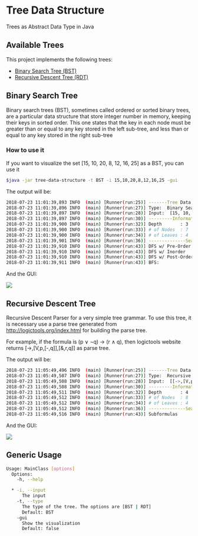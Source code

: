 # Tree Data Structure
Trees as Abstract Data Type in Java

## Available Trees

This project implements the following trees:

- [Binary Search Tree (BST)](#binary-search-tree)
- [Recursive Descent Tree (RDT)](#recursive-descent-tree) 

## Binary Search Tree

Binary search trees (BST), sometimes called ordered or sorted binary trees, are a particular data structure that store integer number in memory, keeping their keys in sorted order. This one states that the key in each node must be greater than or equal to any key stored in the left sub-tree, and less than or equal to any key stored in the right sub-tree

### How to use it

If you want to visualize the set [15, 10, 20, 8, 12, 16, 25] as a BST, you can use it

```sh
$java -jar tree-data-structure -t BST -i 15,10,20,8,12,16,25 -gui
```

The output will be:

```sh
2018-07-23 11:01:39,893 INFO  (main) [Runner(run:25)] -------Tree Data Structure---------
2018-07-23 11:01:39,896 INFO  (main) [Runner(run:27)] Type:  Binary Search Tree
2018-07-23 11:01:39,897 INFO  (main) [Runner(run:28)] Input:  [15, 10, 20, 8, 12, 16, 25]
2018-07-23 11:01:39,897 INFO  (main) [Runner(run:30)] ---------Information---------------
2018-07-23 11:01:39,900 INFO  (main) [Runner(run:32)] Depth       : 3
2018-07-23 11:01:39,900 INFO  (main) [Runner(run:33)] # of Nodes  : 7
2018-07-23 11:01:39,900 INFO  (main) [Runner(run:34)] # of Leaves : 4
2018-07-23 11:01:39,901 INFO  (main) [Runner(run:36)] --------------Search----------------
2018-07-23 11:01:39,910 INFO  (main) [Runner(run:43)] DFS w/ Pre-Order    : [15, 10, 8, 12, 20, 16, 25]
2018-07-23 11:01:39,910 INFO  (main) [Runner(run:43)] DFS w/ Inorder      : [8, 10, 12, 15, 16, 20, 25]
2018-07-23 11:01:39,910 INFO  (main) [Runner(run:43)] DFS w/ Post-Order   : [8, 12, 10, 16, 25, 20, 15]
2018-07-23 11:01:39,911 INFO  (main) [Runner(run:43)] BFS:                : [15, 10, 20, 8, 12, 16, 25]
```

And the GUI:

<img src="https://raw.githubusercontent.com/thiagodnf/tree-data-structure/master/src/main/resources/screenshot-bst.png" />

## Recursive Descent Tree
Recursive Descent Parser for a very simple tree grammar. To use this tree, it is necessary use a parse tree generated from http://logictools.org/index.html for building the parse tree. 

For example, if the formula is (p ∨ ¬q) → (r ∧ q),
then logictools website returns [->,[V,p,[-,q]],[&,r,q]] as parse tree.

The output will be:

```sh
2018-07-23 11:05:49,496 INFO  (main) [Runner(run:25)] -------Tree Data Structure---------
2018-07-23 11:05:49,507 INFO  (main) [Runner(run:27)] Type:  Recursive Descent Tree
2018-07-23 11:05:49,508 INFO  (main) [Runner(run:28)] Input:  [[->,[V,p,[-,p]],[&,r,q]]]
2018-07-23 11:05:49,508 INFO  (main) [Runner(run:30)] ---------Information---------------
2018-07-23 11:05:49,511 INFO  (main) [Runner(run:32)] Depth       : 4
2018-07-23 11:05:49,512 INFO  (main) [Runner(run:33)] # of Nodes  : 8
2018-07-23 11:05:49,512 INFO  (main) [Runner(run:34)] # of Leaves : 4
2018-07-23 11:05:49,512 INFO  (main) [Runner(run:36)] --------------Search----------------
2018-07-23 11:05:49,516 INFO  (main) [Runner(run:43)] Subformulas         : [p, -p, (p V -p), r, q, (r & q), ((p V -p) -> (r & q))]
```

And the GUI:

<img src="https://raw.githubusercontent.com/thiagodnf/tree-data-structure/master/src/main/resources/screenshot-rdt.png" />

## Generic Usage

```sh
Usage: MainClass [options]
  Options:
    -h, --help

  * -i, --input
      The input
    -t, --type
      The type of the tree. The options are [BST | RDT]
      Default: BST
    -gui
      Show the visualization
      Default: false

```




